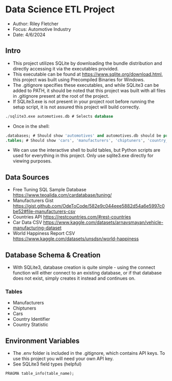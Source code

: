 # Data Science ETL Project
- Author: Riley Fletcher
- Focus: Automotive Industry
- Date: 4/6/2024

## Intro
- This project utilizes SQLite by downloading the bundle distribution and directly accessing it via the executables provided.
- This executable can be found at https://www.sqlite.org/download.html, this project was built using Precompiled Binaries for Windows.
- The .gitignore specifies these executables, and while SQLite3 can be added to PATH, it should be noted that this project was built with all files in .gitignore present at the root of the project.
- If SQLite3.exe is not present in your project root before running the setup script, it is not assured this project will build correctly.
```sql
./sqlite3.exe automotives.db # Selects database
```
- Once in the shell:
```sql
.databases; # Should show 'automotives' and automotives.db should be present
.tables; # Should show 'cars', 'manufacturers', 'chiptuners', 'country_ids', and 'country_stats'
```
- We can use the interactive shell to build tables, but Python scripts are used for everything in this project. Only use sqlite3.exe directly for viewing purposes.

## Data Sources
- Free Tuning SQL Sample Database 
https://www.teoalida.com/cardatabase/tuning/
- Manufacturers Gist 
https://gist.github.com/OdeToCode/582e9c044eee5882d54a6e5997c0be52#file-manufacturers-csv
- Countries API 
https://restcountries.com/#rest-countries
- Car Data CSV 
https://www.kaggle.com/datasets/arnavsmayan/vehicle-manufacturing-dataset
- World Happiness Report CSV 
https://www.kaggle.com/datasets/unsdsn/world-happiness

## Database Schema & Creation
- With SQLite3, database creation is quite simple - using the connect function will either connect to an existing database, or if that database does not exist, simply creates it instead and continues on.
### Tables
- Manufacturers
- Chiptuners
- Cars
- Country Identifier
- Country Statistic

## Environment Variables
- The .env folder is included in the .gitignore, which contains API keys. To use this project you will need your own API key.
- See SQLite3 field types (helpful)
``` sql
PRAGMA table_info(table_name);
```